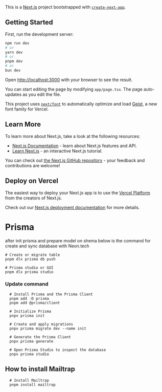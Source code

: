This is a [Next.js](https://nextjs.org) project bootstrapped with [`create-next-app`](https://nextjs.org/docs/app/api-reference/cli/create-next-app).

## Getting Started

First, run the development server:

```bash
npm run dev
# or
yarn dev
# or
pnpm dev
# or
bun dev
```

Open [http://localhost:3000](http://localhost:3000) with your browser to see the result.

You can start editing the page by modifying `app/page.tsx`. The page auto-updates as you edit the file.

This project uses [`next/font`](https://nextjs.org/docs/app/building-your-application/optimizing/fonts) to automatically optimize and load [Geist](https://vercel.com/font), a new font family for Vercel.

## Learn More

To learn more about Next.js, take a look at the following resources:

- [Next.js Documentation](https://nextjs.org/docs) - learn about Next.js features and API.
- [Learn Next.js](https://nextjs.org/learn) - an interactive Next.js tutorial.

You can check out [the Next.js GitHub repository](https://github.com/vercel/next.js) - your feedback and contributions are welcome!

## Deploy on Vercel

The easiest way to deploy your Next.js app is to use the [Vercel Platform](https://vercel.com/new?utm_medium=default-template&filter=next.js&utm_source=create-next-app&utm_campaign=create-next-app-readme) from the creators of Next.js.

Check out our [Next.js deployment documentation](https://nextjs.org/docs/app/building-your-application/deploying) for more details.

# Prisma

after init prisma and prepare model on shema below is the command for create and sync database with Neon.tech

```
# Create or migrate table
pnpm dlx prisma db push

# Prisma studio or GUI
pnpm dlx prisma studio

```

### Update command

```
  # Install Prisma and the Prisma Client
  pnpm add -D prisma
  pnpm add @prisma/client

  # Initialize Prisma
  pnpx prisma init

  # Create and apply migrations
  pnpx prisma migrate dev --name init

  # Generate the Prisma Client
  pnpx prisma generate

  # Open Prisma Studio to inspect the database
  pnpx prisma studio
```

## How to install Mailtrap

```
  # Install Mailtrap
  pnpm install mailtrap

```
